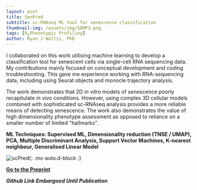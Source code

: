 ```yaml
---
layout: post
title: SenPred
subtitle: sc-RNAseq ML tool for senescence classification
thumbnail-img: /assets/img/SAMP3.png
tags: [R,Phenotypic Profiling]
author: Ryan J Wallis, PhD
---
```


I collaborated on this work utilising machine learning to develop a classification tool for senescent cells via single-cell RNA sequencing data. My contributions mainly focused on conceptual development and coding troubleshooting. This gave me experience working with RNA-sequencing data, including using Seurat objects and monocle trajectory analysis. 

The work demonstrates that 2D _in vitro_ models of senescence poorly recapitulate _in vivo_ conditions. However, using complex 3D cellular models combined with sophisticated sc-RNAseq analysis provides a more reliable means of detecting senescence. The work also demonstrates the value of high dimensionality phenotype assessment as opposed to reliance on a smaller number of limited "hallmarks". 

**ML Techniques: Supervised ML, Dimensionality reduction (TNSE / UMAP), PCA, Multiple Discriminant Analysis,  Support Vector
Machines, K-nearest neighbour, Generalised Linear Model**

![scPred](https://RyanJWallis.github.io/assets/img/SenPred.png){: .mx-auto.d-block :}

<strong><a href="https://www.biorxiv.org/content/10.1101/2023.10.23.563515v1/">Go to the Preprint </a>

**_Github Link Embargoed Until Publication_**
